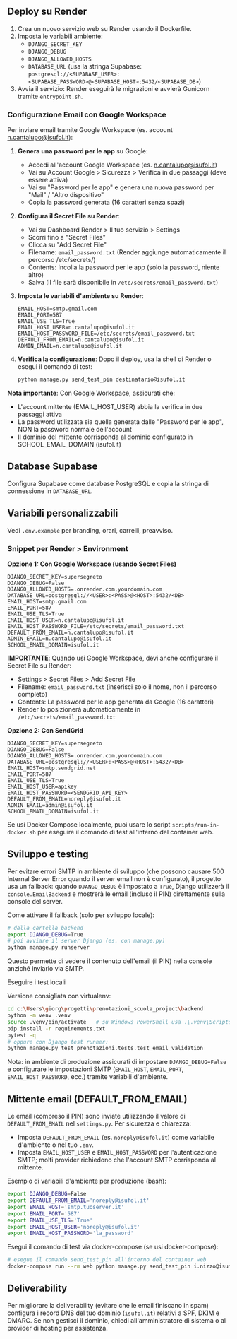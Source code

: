 ## Deploy su Render

1. Crea un nuovo servizio web su Render usando il Dockerfile.
2. Imposta le variabili ambiente:
	- `DJANGO_SECRET_KEY`
	- `DJANGO_DEBUG`
	- `DJANGO_ALLOWED_HOSTS`
	- `DATABASE_URL` (usa la stringa Supabase: `postgresql://<SUPABASE_USER>:<SUPABASE_PASSWORD>@<SUPABASE_HOST>:5432/<SUPABASE_DB>`)
3. Avvia il servizio: Render eseguirà le migrazioni e avvierà Gunicorn tramite `entrypoint.sh`.

### Configurazione Email con Google Workspace

Per inviare email tramite Google Workspace (es. account n.cantalupo@isufol.it):

1. **Genera una password per le app** su Google:
   - Accedi all'account Google Workspace (es. n.cantalupo@isufol.it)
   - Vai su Account Google > Sicurezza > Verifica in due passaggi (deve essere attiva)
   - Vai su "Password per le app" e genera una nuova password per "Mail" / "Altro dispositivo"
   - Copia la password generata (16 caratteri senza spazi)

2. **Configura il Secret File su Render**:
   - Vai su Dashboard Render > Il tuo servizio > Settings
   - Scorri fino a "Secret Files"
   - Clicca su "Add Secret File"
   - Filename: `email_password.txt` (Render aggiunge automaticamente il percorso /etc/secrets/)
   - Contents: Incolla la password per le app (solo la password, niente altro)
   - Salva (il file sarà disponibile in `/etc/secrets/email_password.txt`)

3. **Imposta le variabili d'ambiente su Render**:
   ```
   EMAIL_HOST=smtp.gmail.com
   EMAIL_PORT=587
   EMAIL_USE_TLS=True
   EMAIL_HOST_USER=n.cantalupo@isufol.it
   EMAIL_HOST_PASSWORD_FILE=/etc/secrets/email_password.txt
   DEFAULT_FROM_EMAIL=n.cantalupo@isufol.it
   ADMIN_EMAIL=n.cantalupo@isufol.it
   ```

4. **Verifica la configurazione**:
   Dopo il deploy, usa la shell di Render o esegui il comando di test:
   ```bash
   python manage.py send_test_pin destinatario@isufol.it
   ```

**Nota importante**: Con Google Workspace, assicurati che:
- L'account mittente (EMAIL_HOST_USER) abbia la verifica in due passaggi attiva
- La password utilizzata sia quella generata dalle "Password per le app", NON la password normale dell'account
- Il dominio del mittente corrisponda al dominio configurato in SCHOOL_EMAIL_DOMAIN (isufol.it)

## Database Supabase

Configura Supabase come database PostgreSQL e copia la stringa di connessione in `DATABASE_URL`.

## Variabili personalizzabili

Vedi `.env.example` per branding, orari, carrelli, preavviso.

### Snippet per Render > Environment

**Opzione 1: Con Google Workspace (usando Secret Files)**

```
DJANGO_SECRET_KEY=supersegreto
DJANGO_DEBUG=False
DJANGO_ALLOWED_HOSTS=.onrender.com,yourdomain.com
DATABASE_URL=postgresql://<USER>:<PASS>@<HOST>:5432/<DB>
EMAIL_HOST=smtp.gmail.com
EMAIL_PORT=587
EMAIL_USE_TLS=True
EMAIL_HOST_USER=n.cantalupo@isufol.it
EMAIL_HOST_PASSWORD_FILE=/etc/secrets/email_password.txt
DEFAULT_FROM_EMAIL=n.cantalupo@isufol.it
ADMIN_EMAIL=n.cantalupo@isufol.it
SCHOOL_EMAIL_DOMAIN=isufol.it
```

**IMPORTANTE**: Quando usi Google Workspace, devi anche configurare il Secret File su Render:
- Settings > Secret Files > Add Secret File
- Filename: `email_password.txt` (inserisci solo il nome, non il percorso completo)
- Contents: La password per le app generata da Google (16 caratteri)
- Render lo posizionerà automaticamente in `/etc/secrets/email_password.txt`

**Opzione 2: Con SendGrid**

```
DJANGO_SECRET_KEY=supersegreto
DJANGO_DEBUG=False
DJANGO_ALLOWED_HOSTS=.onrender.com,yourdomain.com
DATABASE_URL=postgresql://<USER>:<PASS>@<HOST>:5432/<DB>
EMAIL_HOST=smtp.sendgrid.net
EMAIL_PORT=587
EMAIL_USE_TLS=True
EMAIL_HOST_USER=apikey
EMAIL_HOST_PASSWORD=<SENDGRID_API_KEY>
DEFAULT_FROM_EMAIL=noreply@isufol.it
ADMIN_EMAIL=admin@isufol.it
SCHOOL_EMAIL_DOMAIN=isufol.it
```

Se usi Docker Compose localmente, puoi usare lo script `scripts/run-in-docker.sh` per eseguire il comando di test all'interno del container web.
## Sviluppo e testing

Per evitare errori SMTP in ambiente di sviluppo (che possono causare 500 Internal Server Error quando il server email non è configurato), il progetto usa un fallback: quando `DJANGO_DEBUG` è impostato a `True`, Django utilizzerà il `console.EmailBackend` e mostrerà le email (incluso il PIN) direttamente sulla console del server.

Come attivare il fallback (solo per sviluppo locale):

```bash
# dalla cartella backend
export DJANGO_DEBUG=True
# poi avviare il server Django (es. con manage.py)
python manage.py runserver
```

Questo permette di vedere il contenuto dell'email (il PIN) nella console anziché inviarlo via SMTP.

Eseguire i test locali

Versione consigliata con virtualenv:

```bash
cd c:\Users\giorg\progetti\prenotazioni_scuola_project\backend
python -m venv .venv
source .venv/bin/activate   # su Windows PowerShell usa .\.venv\Scripts\Activate.ps1
pip install -r requirements.txt
pytest -q
# oppure con Django test runner:
python manage.py test prenotazioni.tests.test_email_validation
```

Nota: in ambiente di produzione assicurati di impostare `DJANGO_DEBUG=False` e configurare le impostazioni SMTP (`EMAIL_HOST`, `EMAIL_PORT`, `EMAIL_HOST_PASSWORD`, ecc.) tramite variabili d'ambiente.

Mittente email (DEFAULT_FROM_EMAIL)
----------------------------------

Le email (compreso il PIN) sono inviate utilizzando il valore di `DEFAULT_FROM_EMAIL` nel `settings.py`. Per sicurezza e chiarezza:

- Imposta `DEFAULT_FROM_EMAIL` (es. `noreply@isufol.it`) come variabile d'ambiente o nel tuo `.env`.
- Imposta `EMAIL_HOST_USER` e `EMAIL_HOST_PASSWORD` per l'autenticazione SMTP; molti provider richiedono che l'account SMTP corrisponda al mittente.

Esempio di variabili d'ambiente per produzione (bash):

```bash
export DJANGO_DEBUG=False
export DEFAULT_FROM_EMAIL='noreply@isufol.it'
export EMAIL_HOST='smtp.tuoserver.it'
export EMAIL_PORT='587'
export EMAIL_USE_TLS='True'
export EMAIL_HOST_USER='noreply@isufol.it'
export EMAIL_HOST_PASSWORD='la_password'
```

Esegui il comando di test via docker-compose (se usi docker-compose):

```bash
# esegue il comando send_test_pin all'interno del container web
docker-compose run --rm web python manage.py send_test_pin i.nizzo@isufol.it
```

Deliverability
---------------
Per migliorare la deliverability (evitare che le email finiscano in spam) configura i record DNS del tuo dominio (`isufol.it`) relativi a SPF, DKIM e DMARC. Se non gestisci il dominio, chiedi all'amministratore di sistema o al provider di hosting per assistenza.
